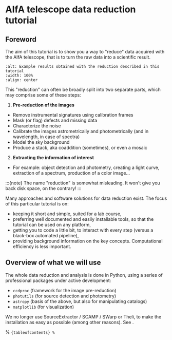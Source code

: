 # AIfA telescope data reduction tutorial

## Foreword


The aim of this tutorial is to show you a way to "reduce" data acquired with the AIfA telescope, that is to turn the raw data into a scientific result.


```{image} results_teaser.png
:alt: Example results obtained with the reduction described in this tutorial
:width: 100%
:align: center
```


This "reduction" can often be broadly split into two separate parts, which may comprise some of these steps: 

1) **Pre-reduction of the images**
 * Remove instrumental signatures using calibration frames
 * Mask (or flag) defects and missing data
 * Characterize the noise
 * Calibrate the images astrometrically and photometrically (and in wavelength, in case of spectra)
 * Model the sky background
 * Produce a stack, aka coaddition (sometimes), or even a mosaic


2) **Extracting the information of interest**
 * For example: object detection and photometry, creating a light curve, extraction of a spectrum, production of a color image...

:::{note}
The name "reduction" is somewhat misleading. It won't give you back disk space, on the contrary!
:::

Many approaches and software solutions for data reduction exist. The focus of this particular tutorial is on:
* keeping it short and simple, suited for a lab course,
* preferring well documented and easily installable tools, so that the tutorial can be used on any platform,
* getting you to code a little bit, to interact with every step (versus a black-box automated pipeline),
* providing background information on the key concepts. Computational efficiency is less important.


## Overview of what we will use

The whole data reduction and analysis is done in Python, using a series of professional packages under active development:

* `ccdproc` (framework for the image pre-reduction)
* `photutils` (for source detection and photometry)
* `astropy` (basis of the above, but also for manipulating catalogs)
* `matplotlib` (for visualization)

We no longer use SourceExtractor / SCAMP / SWarp or Theli, to make the installation as easy as possible (among other reasons). See [](more.md).


% ```{tableofcontents}
% ```

